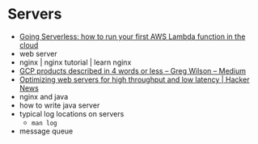 # Servers
- [Going Serverless: how to run your first AWS Lambda function in the cloud](https://medium.freecodecamp.org/going-serverless-how-to-run-your-first-aws-lambda-function-in-the-cloud-d866a9b51536)
- web server
- nginx | nginx tutorial | learn nginx
- [GCP products described in 4 words or less – Greg Wilson – Medium](https://medium.com/@gregsramblings/gcp-products-described-in-4-words-or-less-f3056550e595)
- [Optimizing web servers for high throughput and low latency | Hacker News](https://news.ycombinator.com/item?id=15185416)
- nginx and java
- how to write java server
- typical log locations on servers
    - `man log`
- message queue
